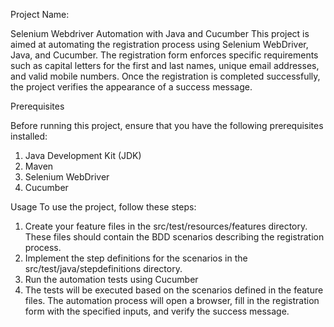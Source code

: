 Project Name:

Selenium Webdriver Automation with Java and Cucumber
This project is aimed at automating the registration process using Selenium WebDriver, Java, and Cucumber. 
The registration form enforces specific requirements such as capital letters for the first and last names, unique email addresses, and valid mobile numbers. 
Once the registration is completed successfully, the project verifies the appearance of a success message.


Prerequisites

Before running this project, ensure that you have the following prerequisites installed:

1) Java Development Kit (JDK)
2) Maven
3) Selenium WebDriver
4) Cucumber


Usage To use the project, follow these steps:

1) Create your feature files in the src/test/resources/features directory. These files should contain the BDD scenarios describing the registration process.
2) Implement the step definitions for the scenarios in the src/test/java/stepdefinitions directory.
3) Run the automation tests using Cucumber
4) The tests will be executed based on the scenarios defined in the feature files. The automation process will open a browser, 
fill in the registration form with the specified inputs, and verify the success message.



